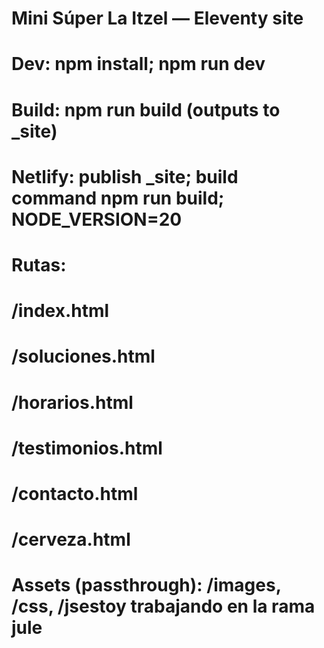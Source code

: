 # Mini Súper La Itzel — Eleventy site

# Dev: npm install; npm run dev
# Build: npm run build (outputs to _site)
# Netlify: publish _site; build command npm run build; NODE_VERSION=20

# Rutas:
# /index.html
# /soluciones.html
# /horarios.html
# /testimonios.html
# /contacto.html
# /cerveza.html

# Assets (passthrough): /images, /css, /jsestoy trabajando en la rama jule

